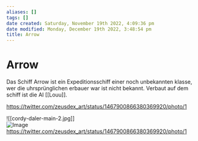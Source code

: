 ```yaml
---
aliases: []
tags: []
date created: Saturday, November 19th 2022, 4:09:36 pm
date modified: Monday, December 19th 2022, 3:48:54 pm
title: Arrow
---
```

# Arrow

Das Schiff Arrow ist ein Expeditionsschiff einer noch unbekannten klasse, wer die uhrsprünglichen erbauer war ist nicht bekannt. Verbaut auf dem schiff ist die AI [[Louu]].

<https://twitter.com/zeusdex_art/status/1467900866380369920/photo/1>

![[cordy-daler-main-2.jpg]]  
![Image](https://pbs.twimg.com/media/FF8H4hUWUA8bOvA?format=jpg&name=large)  
<https://twitter.com/zeusdex_art/status/1467900866380369920/photo/1>